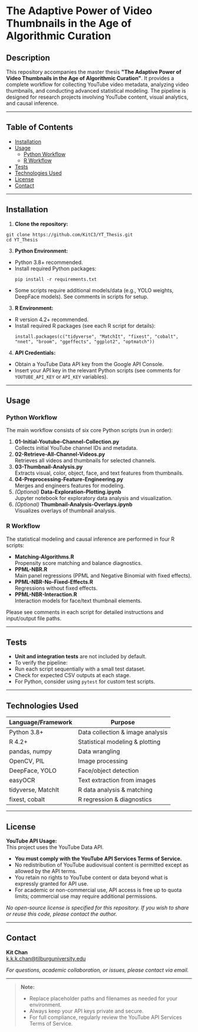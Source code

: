 # The Adaptive Power of Video Thumbnails in the Age of Algorithmic Curation

## Description

This repository accompanies the master thesis **"The Adaptive Power of Video Thumbnails in the Age of Algorithmic Curation"**. It provides a complete workflow for collecting YouTube video metadata, analyzing video thumbnails, and conducting advanced statistical modeling. The pipeline is designed for research projects involving YouTube content, visual analytics, and causal inference.

---

## Table of Contents

- [Installation](#installation)
- [Usage](#usage)
  - [Python Workflow](#python-workflow)
  - [R Workflow](#r-workflow)
- [Tests](#tests)
- [Technologies Used](#technologies-used)
- [License](#license)
- [Contact](#contact)

---

## Installation

1. **Clone the repository:**
  ```
  git clone https://github.com/KitC3/YT_Thesis.git
cd YT_Thesis
  ```

3. **Python Environment:**
- Python 3.8+ recommended.
- Install required Python packages:
  ```
  pip install -r requirements.txt
  ```
- Some scripts require additional models/data (e.g., YOLO weights, DeepFace models). See comments in scripts for setup.

3. **R Environment:**
- R version 4.2+ recommended.
- Install required R packages (see each R script for details):
  ```
  install.packages(c("tidyverse", "MatchIt", "fixest", "cobalt", "nnet", "broom", "ggeffects", "ggplot2", "optmatch"))
  ```

4. **API Credentials:**
- Obtain a YouTube Data API key from the Google API Console.
- Insert your API key in the relevant Python scripts (see comments for `YOUTUBE_API_KEY` or `API_KEY` variables).

---

## Usage

### Python Workflow

The main workflow consists of six core Python scripts (run in order):

1. **01-Initial-Youtube-Channel-Collection.py**  
Collects initial YouTube channel IDs and metadata.
2. **02-Retrieve-All-Channel-Videos.py**  
Retrieves all videos and thumbnails for selected channels.
3. **03-Thumbnail-Analysis.py**  
Extracts visual, color, object, face, and text features from thumbnails.
4. **04-Preprocessing-Feature-Engineering.py**  
Merges and engineers features for modeling.
5. *(Optional)* **Data-Exploration-Plotting.ipynb**  
Jupyter notebook for exploratory data analysis and visualization.
6. *(Optional)* **Thumbnail-Analysis-Overlays.ipynb**  
Visualizes overlays of thumbnail analysis.

### R Workflow

The statistical modeling and causal inference are performed in four R scripts:

- **Matching-Algorithms.R**  
Propensity score matching and balance diagnostics.
- **PPML-NBR.R**  
Main panel regressions (PPML and Negative Binomial with fixed effects).
- **PPML-NBR-No-Fixed-Effects.R**  
Regressions without fixed effects.
- **PPML-NBR-Interaction.R**  
Interaction models for face/text thumbnail elements.

Please see comments in each script for detailed instructions and input/output file paths.

---

## Tests

- **Unit and integration tests** are not included by default.
- To verify the pipeline:
- Run each script sequentially with a small test dataset.
- Check for expected CSV outputs at each stage.
- For Python, consider using `pytest` for custom test scripts.

---

## Technologies Used

| Language/Framework | Purpose                        |
|--------------------|--------------------------------|
| Python 3.8+        | Data collection & image analysis|
| R 4.2+             | Statistical modeling & plotting |
| pandas, numpy      | Data wrangling                 |
| OpenCV, PIL        | Image processing               |
| DeepFace, YOLO     | Face/object detection          |
| easyOCR            | Text extraction from images    |
| tidyverse, MatchIt | R data analysis & matching     |
| fixest, cobalt     | R regression & diagnostics     |

---

## License

**YouTube API Usage:**  
This project uses the YouTube Data API.
- **You must comply with the YouTube API Services Terms of Service.**
- No redistribution of YouTube audiovisual content is permitted except as allowed by the API terms.
- You retain no rights to YouTube content or data beyond what is expressly granted for API use.
- For academic or non-commercial use, API access is free up to quota limits; commercial use may require additional permissions.

*No open-source license is specified for this repository. If you wish to share or reuse this code, please contact the author.*

---

## Contact

**Kit Chan**  
k.k.k.chan@tilburguniversity.edu

*For questions, academic collaboration, or issues, please contact via email.*

---

> **Note:**  
> - Replace placeholder paths and filenames as needed for your environment.
> - Always keep your API keys private and secure.
> - For full compliance, regularly review the YouTube API Services Terms of Service.

